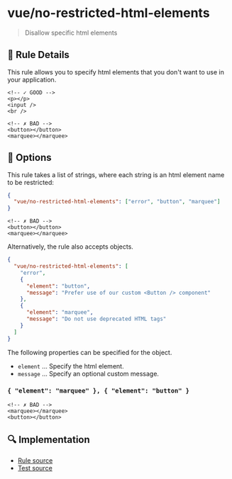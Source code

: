 # vue/no-restricted-html-elements

> Disallow specific html elements

## :book: Rule Details

This rule allows you to specify html elements that you don't want to use in your application.

<eslint-code-block fix :rules="{'vue/no-restricted-html-elements': ['marquee', 'button'] }">

```vue
<!-- ✓ GOOD -->
<p></p>
<input />
<br />

<!-- ✗ BAD -->
<button></button>
<marquee></marquee>
```

</eslint-code-block>

## :wrench: Options

This rule takes a list of strings, where each string is an html element name to be restricted:

```json
{
  "vue/no-restricted-html-elements": ["error", "button", "marquee"]
}
```

<eslint-code-block :rules="{'vue/no-restricted-block': ['error', 'button', 'marquee']}">

```vue
<!-- ✗ BAD -->
<button></button>
<marquee></marquee>
```

</eslint-code-block>

Alternatively, the rule also accepts objects.

```json
{
  "vue/no-restricted-html-elements": [
    "error",
    {
      "element": "button",
      "message": "Prefer use of our custom <Button /> component"
    },
    {
      "element": "marquee",
      "message": "Do not use deprecated HTML tags"
    }
  ]
}
```

The following properties can be specified for the object.

- `element` ... Specify the html element.
- `message` ... Specify an optional custom message.

### `{ "element": "marquee" }, { "element": "button" }`

<eslint-code-block :rules="{'vue/no-restricted-block': ['error', { element: 'marquee' }, { element: 'button' }]}">

```vue
<!-- ✗ BAD -->
<marquee></marquee>
<button></button>
```

</eslint-code-block>

## :mag: Implementation

- [Rule source](https://github.com/vuejs/eslint-plugin-vue/blob/master/lib/rules/no-restricted-html-elements.js)
- [Test source](https://github.com/vuejs/eslint-plugin-vue/blob/master/tests/lib/rules/no-restricted-html-elements.js)
